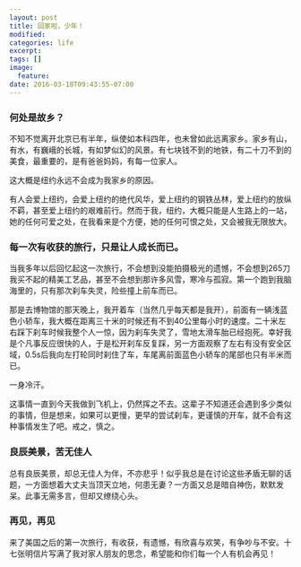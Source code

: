 ```yaml
---
layout: post
title: 回家啦，少年！
modified:
categories: life
excerpt:
tags: []
image:
  feature:
date: 2016-03-18T09:43:55-07:00
---
```


### 何处是故乡？
不知不觉离开北京已有半年，纵使如本科四年，也未曾如此远离家乡。家乡有山，有水，有巍峨的长城，有如梦似幻的风景。有七块钱不到的地铁，有二十刀不到的美食，最重要的，是有爸爸妈妈，有每一位家人。

这大概是纽约永远不会成为我家乡的原因。

有人会爱上纽约，会爱上纽约的绝代风华，爱上纽约的钢铁丛林，爱上纽约的放纵不羁，甚至爱上纽约的艰难前行。然而于我，纽约，大概只能是人生路上的一站，她的任何可爱之处，在我看来是个方便，她的任何可恨之处，又会被我无限放大。

### 每一次有收获的旅行，只是让人成长而已。

当我多年以后回忆起这一次旅行，不会想到没能拍摄极光的遗憾，不会想到265刀我买不起的精美工艺品，甚至不会想到那许多风雪，寒冷与孤寂。第一个跑到我脑海里的，只有那次刹车失灵，险些撞上前车而已。

那是去博物馆的那天晚上，我开着车（当然几乎每天都是我开），前面有一辆浅蓝色小轿车，我大概在距离三十米的时候还有不到40公里每小时的速度。二十米左右踩下刹车时候我整个人一惊，因为刹车失灵了，雪地太滑车胎已经抱死。幸好我是个凡事反应很快的人，于是松开刹车反复踩，另一方面观察了左右有没有安全区域，0.5s后我向左打轮同时刹住了车，车尾离前面蓝色小轿车的尾部也只有半米而已。

一身冷汗。

这事情一直到今天我做到飞机上，仍然挥之不去。这辈子不知道还会遇到多少类似的事情，但是想来，如果可以更慢，更早的尝试刹车，更谨慎的开车，就不会有这种事情发生了吧。戒之，慎之。

### 良辰美景，苦无佳人

总有良辰美景，却总无佳人为伴，不亦悲乎！似乎我总是在讨论这些矛盾无聊的话题，一方面想着大丈夫当顶天立地，何患无妻？一方面又总是暗自神伤，默默发呆。此事无需多言，但却又缭绕心头。

### 再见，再见

来了美国之后的第一次旅行，有收获，有遗憾，有欣喜与欢笑，有争吵与不安。十七张明信片写满了我对家人朋友的思念，希望能和你们每一个人有机会再见！